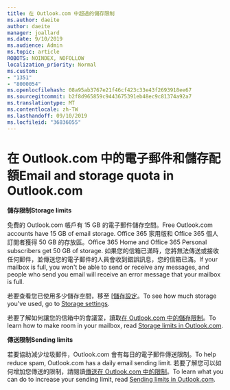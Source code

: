 ```yaml
---
title: 在 Outlook.com 中超過的儲存限制
ms.author: daeite
author: daeite
manager: joallard
ms.date: 9/10/2019
ms.audience: Admin
ms.topic: article
ROBOTS: NOINDEX, NOFOLLOW
localization_priority: Normal
ms.custom:
- "1351"
- "8000054"
ms.openlocfilehash: 08a95ab3767e21f46cf423c33e43f2693918ee67
ms.sourcegitcommit: b2f8d965859c9443675391eb48ec9c81374a92a7
ms.translationtype: MT
ms.contentlocale: zh-TW
ms.lasthandoff: 09/10/2019
ms.locfileid: "36836055"
---
```

# <a name="email-and-storage-quota-in-outlookcom"></a><span data-ttu-id="3d696-102">在 Outlook.com 中的電子郵件和儲存配額</span><span class="sxs-lookup"><span data-stu-id="3d696-102">Email and storage quota in Outlook.com</span></span>

<span data-ttu-id="3d696-103">**儲存限制**</span><span class="sxs-lookup"><span data-stu-id="3d696-103">**Storage limits**</span></span>

<span data-ttu-id="3d696-104">免費的 Outlook.com 帳戶有 15 GB 的電子郵件儲存空間。</span><span class="sxs-lookup"><span data-stu-id="3d696-104">Free Outlook.com accounts have 15 GB of email storage.</span></span> <span data-ttu-id="3d696-105">Office 365 家用版和 Office 365 個人訂閱者獲得 50 GB 的存放區。</span><span class="sxs-lookup"><span data-stu-id="3d696-105">Office 365 Home and Office 365 Personal subscribers get 50 GB of storage.</span></span> <span data-ttu-id="3d696-106">如果您的信箱已滿時，您將無法傳送或接收任何郵件，並傳送您的電子郵件的人員會收到錯誤訊息，您的信箱已滿。</span><span class="sxs-lookup"><span data-stu-id="3d696-106">If your mailbox is full, you won't be able to send or receive any messages, and people who send you email will receive an error message that your mailbox is full.</span></span>

<span data-ttu-id="3d696-107">若要查看您已使用多少儲存空間，移至 [[儲存設定](https://outlook.live.com/mail/options/general/storage)。</span><span class="sxs-lookup"><span data-stu-id="3d696-107">To see how much storage you've used, go to [Storage settings](https://outlook.live.com/mail/options/general/storage).</span></span>

<span data-ttu-id="3d696-108">若要了解如何讓您的信箱中的會議室，讀取[在 Outlook.com 中的儲存限制](https://support.office.com/article/7ac99134-69e5-4619-ac0b-2d313bba5e9e)。</span><span class="sxs-lookup"><span data-stu-id="3d696-108">To learn how to make room in your mailbox, read [Storage limits in Outlook.com](https://support.office.com/article/7ac99134-69e5-4619-ac0b-2d313bba5e9e).</span></span>

<span data-ttu-id="3d696-109">**傳送限制**</span><span class="sxs-lookup"><span data-stu-id="3d696-109">**Sending limits**</span></span>

<span data-ttu-id="3d696-110">若要協助減少垃圾郵件，Outlook.com 會有每日的電子郵件傳送限制。</span><span class="sxs-lookup"><span data-stu-id="3d696-110">To help reduce spam, Outlook.com has a daily email sending limit.</span></span> <span data-ttu-id="3d696-111">若要了解您可以如何增加您傳送的限制，請閱讀[傳送在 Outlook.com 中的限制](https://support.office.com/article/279ee200-594c-40f0-9ec8-bb6af7735c2e)。</span><span class="sxs-lookup"><span data-stu-id="3d696-111">To learn what you can do to increase your sending limit, read [Sending limits in Outlook.com](https://support.office.com/article/279ee200-594c-40f0-9ec8-bb6af7735c2e).</span></span>